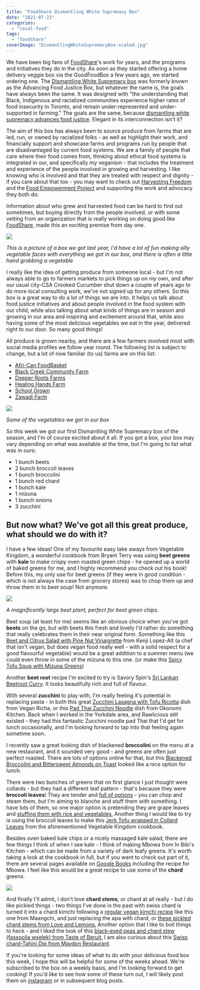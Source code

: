 ```yaml
---
title: "FoodShare Dismantling White Supremacy Box"
date: "2021-07-23"
categories: 
  - "local-food"
tags: 
  - "foodshare"
coverImage: "DismantlingWhiteSupremacyBox-scaled.jpg"
---
```


We have been big fans of [FoodShare](https://meshell.ca/blog/?s=foodshare)'s work for years, and the programs and initiatives they do in the city. As soon as they started offering a home delivery veggie box via the GoodFoodBox a few years ago, we started ordering one. The [Dismantling White Supremacy box](https://goodfoodbox.foodshare.net/products/large-food-justice-box) was formerly known as the Advancing Food Justice Box, but whatever the name is, the goals have always been the same. It was designed with "the understanding that Black, Indigenous and racialized communities experience higher rates of food insecurity in Toronto, and remain under-represented and under-supported in farming." The goals are the same, because [dismantling white supremacy advances food justice](https://wfpc.sanford.duke.edu/reports/identifying-and-countering-white-supremacy-culture-food-systems). Elegant in its interconnection isn't it?

The aim of this box has always been to source produce from farms that are led, run, or owned by racialized folks - as well as highlight their work, and financially support and showcase farms and programs run by people that are disadvantaged by current food systems. We are a family of people that care where their food comes from, thinking about ethical food systems is integrated in our, and specifically my veganism - that includes the treatment and experience of the people involved in growing and harvesting. I like knowing who is involved and that they are treated with respect and dignity - if you care about that too - you may want to check out [Harvesting Freedom](https://harvestingfreedom.org) and the [Food Empowerment Project](https://foodispower.org/) and supporting the work and advocacy they both do.

Information about who grew and harvested food can be hard to find out sometimes, but buying directly from the people involved, or with some vetting from an organization that is really working on doing good like [FoodShare](https://foodshare.net), made this an exciting premise from day one.

![](images/little-hand-grabbing-carrots-2-1024x683.jpg)

_This is a picture of a box we got last year, I'd have a lot of fun making silly vegetable faces with everything we got in our box, and there is often a little hand grabbing a vegetable_

I really like the idea of getting produce from someone local - but I'm not always able to go to farmers markets to pick things up on my own, and after our usual city-CSA Crooked Cucumber shut down a couple of years ago to do more local consulting work, we've not signed up for any others. So this box is a great way to do a lot of things we are into. It helps us talk about food justice initiatives and about people involved in the food system with our child, while also talking about what kinds of things are in season and growing in our area and inspiring and excitement around that, while also having some of the most delicious vegetables we eat in the year, delivered right to our door. So many good things!

All produce is grown nearby, and there are a few farmers involved most with social media profiles we follow year round. The following list is subject to change, but a lot of now familiar (to us) farms are on this list:

- [Afri-Can FoodBasket](https://africanfoodbasket.ca/)
- [Black Creek Community Farm](https://www.blackcreekfarm.ca/)
- [Deeper Roots Farms](https://www.instagram.com/deeperrootsfarm/)
- [Healing Hands Farm](https://www.healinghandsfarm.com/about)
- [School Grown](https://foodshare.net/program/schoolgrown/)
- [Zawadi Farm](https://zawadi.farm/)

![](images/DismantlingWhiteSupremacyBox-1024x768.jpg)

_Some of the vegetables we got in our box_

So this week we got our first Dismantling White Supremacy box of the season, and I'm of course excited about it all. If you got a box, your box may vary depending on what was available at the time, but I'm going to list what was in ours:

- 1 bunch beets
- 2 bunch broccoli leaves
- 1 bunch broccolini
- 1 bunch red chard
- 1 bunch kale
- 1 mizuna
- 1 bunch onions
- 3 zucchini

## But now what? We've got all this great produce, what should we do with it?

I have a few ideas! One of my favourite easy take aways from Vegetable Kingdom, a wonderful cookbook from Bryant Terry was using **beet greens** with **kale** to make crispy oven roasted green chips - he opened up a world of baked greens for me, and I highly recommend you check out his book! Before this, my only use for beet greens (if they were in good condition - which is not always the case from grocery stores) was to chop them up and throw them in to beet soup! Not anymore.

![](images/beets-1024x839.jpg)

_A magnificently large beet plant, perfect for beet green chips._

Beet soup (at least for me) seems like an obvious choice when you've got **beets** on the go, but with beets this fresh and lovely I'd rather do something that really celebrates them in their near original form. Something like this [Beet and Citrus Salad with Pine Nut Vinaigrette](https://www.seriouseats.com/beet-and-citrus-salad-with-pinenut-vinaigrette-recipe) from Kenji Lopez-Alt (a chef that isn't vegan, but does vegan food really well - with a solid respect for a good flavourful vegetable) would be a great addition to a summer menu (we could even throw in some of the mizuna to this one. (or make this [Spicy Tofu Soup with Mizuna Greens](https://www.seasonedvegetable.com/spicy-tofu-soup-mizuna-greens/))

Another **beet root** recipe I'm excited to try is Savory Spin's [Sri Lankan Beetroot Curry](https://savoryspin.com/beetroot-curry-5/). It looks beautifully rich and full of flavour.

With several **zucchini** to play with, I'm really feeling it's potential in replacing pasta - in both this great [Zucchini Lasagna with Tofu Ricotta](https://www.veganricha.com/vegan-gluten-free-zucchini-lasagna/) dish from Vegan Richa, or this [Pad Thai Zucchini Noodle](https://okonomikitchen.com/pad-thai-zucchini-noodles-with-jackfruit-chicken/) dish from Okonomi Kitchen. Back when I worked in the Yorkdale area, and Rawlicious still existed - they had this fantastic Zucchini noodle pad Thai that I'd get for lunch occasionally, and I'm looking forward to tap into that feeling again sometime soon.

I recently saw a great looking dish of blackened **broccolini** on the menu at a new restaurant, and it sounded very good - and greens are often just perfect roasted. There are lots of options online for that, but this [Blackened Broccolini and Bittersweet Almonds on Toast](https://www.washingtonpost.com/recipes/blackened-broccolini-and-bittersweet-almonds-on-toast/17135/) looked like a nice option for lunch.

There were two bunches of greens that on first glance I just thought were collards - but they had a different leaf pattern - that's because they were **broccoli leaves**! They are tender and [full of options](https://foragerchef.com/broccoli-leaves/) - you can chop and steam them, but I'm aiming to blanche and stuff them with something. I have lots of them, so one major option is pretending they are grape leaves and [stuffing them with rice and vegetables.](https://feelgoodfoodie.net/recipe/stuffed-grape-leaves/) Another thing I would like to try is using the broccoli leaves to make this [Jerk Tofu wrapped in Collard Leaves](https://www.epicurious.com/recipes/food/views/jerk-tofu-wrapped-in-collard-leaves-bryant-terry-vegetable-kingdom) from the aforementioned Vegetable Kingdom cookbook.

Besides oven baked kale chips or a nicely massaged kale salad, there are few things I think of when I see kale - I think of making Mbowa from In Bibi's Kitchen - which can be made from a variety of dark leafy greens. It's worth taking a look at the cookbook in full, but if you want to check out part of it, there are several pages available on [Google Books](https://books.google.ca/books?id=mpPJDwAAQBAJ&lpg=PA182&ots=ovqffj0taD&dq=mbowa%20in%20bibis%20kitchen&pg=PA183#v=onepage&q&f=false) including the recipe for Mbowa. I feel like this would be a great recipe to use some of the **chard** greens.

![](images/greens-in-a-sink-1024x768.jpg)

And finally I'll admit, I don't love **chard stems**, or chard at all really - but I do like pickled things - two things I've done in the past with swiss chard is turned it into a chard kimchi following a [regular vegan kimchi recipe](https://www.maangchi.com/recipe/chaesik-kimchi) like this one from Maangchi, and just replacing the apa with chard, or [these pickled chard stems from Love and Lemons.](https://www.loveandlemons.com/pickled-chard-stems/) Another option that I like to boil things to heck - and I liked the look of this [black-eyed peas and chard stew (fassoolia wselek) from Taste of Beruit.](https://www.tasteofbeirut.com/black-eyed-peas-and-chard-stew-fassoolia-wselek/) I am also curious about this [Swiss chard-Tahini Dip from Maydon Restaurant](https://www.bonappetit.com/recipe/swiss-chard-tahini-dip).

If you're looking for some ideas of what to do with your delicious food box this week, I hope this will be helpful for some of the weeks ahead. We're subscribed to the box on a weekly basis, and I'm looking forward to get cooking! If you'd like to see how some of these turn out, I will likely post them on [instagram](https://www.instagram.com/foodbookforest) or in subsequent blog posts.
